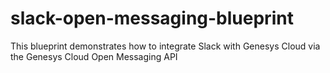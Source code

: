 # slack-open-messaging-blueprint
This blueprint demonstrates how to integrate Slack with Genesys Cloud via the Genesys Cloud Open Messaging API

